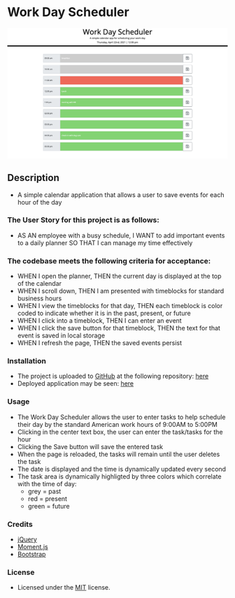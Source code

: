 # Work Day Scheduler
![alt text](assets/images/screenshot.png)

## Description
- A simple calendar application that allows a user to save events for each hour of the day

### The User Story for this project is as follows:
- AS AN employee with a busy schedule, I WANT to add important events to a daily planner SO THAT I can manage my time effectively

### The codebase meets the following criteria for acceptance:
- WHEN I open the planner, THEN the current day is displayed at the top of the calendar
- WHEN I scroll down, THEN I am presented with timeblocks for standard business hours
- WHEN I view the timeblocks for that day, THEN each timeblock is color coded to indicate whether it is in the past, present, or future
- WHEN I click into a timeblock, THEN I can enter an event
- WHEN I click the save button for that timeblock, THEN the text for that event is saved in local storage
- WHEN I refresh the page, THEN the saved events persist

### Installation
- The project is uploaded to [GitHub](https://github.com/) at the following repository: [here](https://github.com/sourslaw/05_Work_Day_Scheduler)
- Deployed application may be seen: [here](https://sourslaw.github.io/05_Work_Day_Scheduler/)

### Usage
- The Work Day Scheduler allows the user to enter tasks to help schedule their day by the standard American work hours of 9:00AM to 5:00PM
- Clicking in the center text box, the user can enter the task/tasks for the hour
- Clicking the Save button will save the entered task
- When the page is reloaded, the tasks will remain until the user deletes the task
- The date is displayed and the time is dynamically updated every second
- The task area is dynamically highligted by three colors which correlate with the time of day:
    - grey = past
    - red = present
    - green = future

### Credits
- [jQuery](https://jquery.com/)
- [Moment.js](https://momentjs.com/)
- [Bootstrap](https://getbootstrap.com/)

### License
- Licensed under the [MIT](https://opensource.org/licenses/mit-license.php) license.